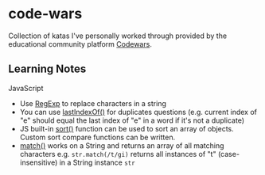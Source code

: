 # code-wars
Collection of katas I've personally worked through provided by the educational community platform [Codewars](https://www.codewars.com/).

## Learning Notes
JavaScript
* Use [RegExp](https://www.w3schools.com/js/js_regexp.asp) to replace characters in a string
* You can use [lastIndexOf()](https://developer.mozilla.org/en-US/docs/Web/JavaScript/Reference/Global_Objects/String/lastIndexOf) for duplicates questions (e.g. current index of "e" should equal the last index of "e" in a word if it's not a duplicate)
* JS built-in [sort()](https://developer.mozilla.org/en-US/docs/Web/JavaScript/Reference/Global_Objects/Array/sort) function can be used to sort an array of objects. Custom sort compare functions can be written.
* [match()](https://developer.mozilla.org/en-US/docs/Web/JavaScript/Reference/Global_Objects/String/match) works on a String and returns an array of all matching characters e.g. `str.match(/t/gi)` returns all instances of "t" (case-insensitive) in a String instance `str`